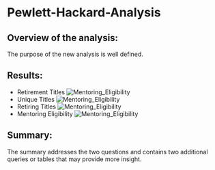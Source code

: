 # Pewlett-Hackard-Analysis

## Overview of the analysis:

The purpose of the new analysis is well defined. 

## Results:

 * Retirement Titles
 ![Mentoring_Eligibility](/Retirement_Titles.png)
 * Unique Titles
 ![Mentoring_Eligibility](/Unique_Titles.png) 
 * Retiring Titles
 ![Mentoring_Eligibility](/Retiring_Titles.png) 
 * Mentoring Eligibility
 ![Mentoring_Eligibility](/Mentoring_Eligibility.png)
 
## Summary:


The summary addresses the two questions and contains two additional queries or tables that may provide more insight. 
